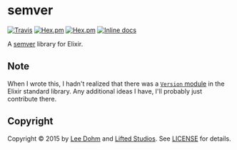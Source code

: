 # semver

[![Travis](https://img.shields.io/travis/lee-dohm/semver.svg?style=flat)](https://travis-ci.org/lee-dohm/semver)
[![Hex.pm](https://img.shields.io/hexpm/v/semver.svg?style=flat)](https://hex.pm/packages/semver)
[![Hex.pm](https://img.shields.io/hexpm/dt/semver.svg?style=flat)](https://hex.pm/packages/semver)
[![Inline docs](http://inch-ci.org/github/lee-dohm/semver.svg?branch=master&style=shields)](http://inch-ci.org/github/lee-dohm/semver)

A [semver][semver] library for Elixir.

## Note

When I wrote this, I hadn't realized that there was a [`Version` module](http://elixir-lang.org/docs/stable/elixir/Version.html) in the Elixir standard library. Any additional ideas I have, I'll probably just contribute there.

## Copyright

Copyright &copy; 2015 by [Lee Dohm](http://www.lee-dohm.com) and [Lifted Studios](http://www.liftedstudios.com). See [LICENSE](https://raw.githubusercontent.com/lee-dohm/package-name/master/LICENSE.md) for details.

[semver]: http://semver.org/
